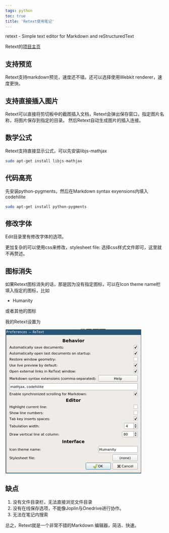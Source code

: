 ```yaml
---
tags: python
toc: true
title: 'Retext使用笔记'
---
```


retext - Simple text editor for Markdown and reStructuredText

Retext的[项目主页](https://github.com/retext-project/retext)

## 支持预览

Retext支持markdown预览，速度还不错。还可以选择使用Webkit renderer，速度更快。

## 支持直接插入图片

Retext可以直接将剪切板中的截图插入文档，Retext会弹出保存窗口，指定图片名称，将图片保存到指定的目录。
然后Retext自动生成图片的插入连接。

## 数学公式

Retext支持直接显示公式，可以先安装libjs-mathjax

```bash
sudo apt-get install libjs-mathjax
```


## 代码高亮

先安装python-pygments，然后在Markdown syntax exyensions内填入codehilite

```bash
sudo apt-get install python-pygments
```

## 修改字体

Edit目录里有修改字体的选项。

更加复杂的可以使用css来修改，stylesheet file: 选择css样式文件即可，这里就不再赘述。

## 图标消失

如果Retext图标消失的话，那是因为没有指定图标，可以在Icon theme name栏填入指定的图标，比如

- Humanity

或者其他的图标

我的Retext设置为

![retext00](../imgs/retext00.png)

## 缺点

1. 没有文件目录栏，无法直接浏览文件目录
2. 没有在线保存选项，不能像Joplin与Onedrive进行协作。
3. 无法在笔记内搜索

总之，Retext就是一个非常不错的Markdown 编辑器，简洁、快速。